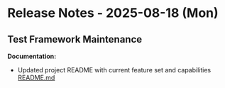 # Release Notes - 2025-08-18 (Mon)

## Test Framework Maintenance

**Documentation:**

- Updated project README with current feature set and capabilities [README.md](../../../README.md)
